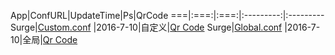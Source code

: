 App|ConfURL|UpdateTime|Ps|QrCode
===|:===:|:===:|:---------:|:---------
Surge|[Custom.conf](https://raw.githubusercontent.com/Brywmzl/Conf/master/Custom.conf) |2016-7-10|自定义|[Qr Code](http://qr.liantu.com/api.php?&w=600el=htext=123)
Surge|[Global.conf](https://raw.githubusercontent.com/Brywmzl/Conf/master/Global.conf) |2016-7-10|全局|[Qr Code](http://qr.liantu.com/api.php?&w=600el=htext=ssr://MTI0LjI0OC4yMjAuOTk6NDQzOm9yaWdpbjpjaGFjaGEyMDpwbGFpbjpkMlZ5Wm14NU1USXovP29iZnNwYXJhbT0mcmVtYXJrcz1TRVk9)
